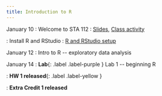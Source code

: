 ```yaml
---
title: Introduction to R
---
```


January 10
: Welcome to STA 112
  : [Slides](https://sta112-s22.github.io/slides/lecture_1.html), [Class activity](https://sta112-s22.github.io/class_activities/ca_lecture1.html)

: Install R and RStudio 
  : [R and RStudio setup](https://sta112-s22.github.io/software_installation/)

January 12
: Intro to R -- exploratory data analysis

January 14
: **Lab**{: .label .label-purple } Lab 1 -- beginning R

: **HW 1 released**{: .label .label-yellow }

: **Extra Credit 1 released**
